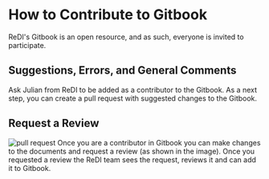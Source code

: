 # How to Contribute to Gitbook 

ReDI's Gitbook is an open resource, and as such, everyone is invited to participate.

## Suggestions, Errors, and General Comments

Ask Julian from ReDI to be added as a contributor to the Gitbook. As a next step, you can create a pull request with suggested changes to the Gitbook. 

## Request a Review

![pull request](https://github.com/ReDI-School/fullstack_bootcamp/assets/51905839/25e184c0-2627-47df-b982-5b2a7c26cb02)
Once you are a contributor in Gitbook you can make changes to the documents and request a review (as shown in the image). Once you requested a review the ReDI team sees the request, reviews it and can add it to Gitbook.
